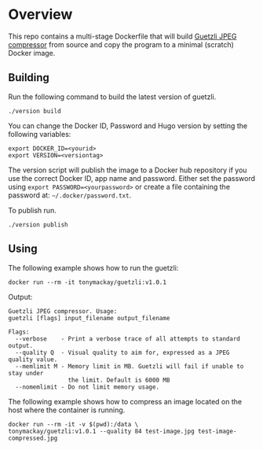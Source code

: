 # Overview
This repo contains a multi-stage Dockerfile that will build [Guetzli JPEG compressor][guetzli] from source and copy the program to a minimal (scratch) Docker image.

## Building
Run the following command to build the latest version of guetzli.

```
./version build
```

You can change the Docker ID, Password and Hugo version by setting the following variables:

```
export DOCKER_ID=<yourid>
export VERSION=<versiontag>
```

The version script will publish the image to a Docker hub repository if you use the correct Docker ID, app name and password. Either set the password using `export PASSWORD=<yourpassword>` or create a file containing the password at: `~/.docker/password.txt`.

To publish run.

```
./version publish
```

## Using
The following example shows how to run the guetzli:

```
docker run --rm -it tonymackay/guetzli:v1.0.1
```

Output:
```
Guetzli JPEG compressor. Usage: 
guetzli [flags] input_filename output_filename

Flags:
  --verbose    - Print a verbose trace of all attempts to standard output.
  --quality Q  - Visual quality to aim for, expressed as a JPEG quality value.
  --memlimit M - Memory limit in MB. Guetzli will fail if unable to stay under
                 the limit. Default is 6000 MB
  --nomemlimit - Do not limit memory usage.
```

The following example shows how to compress an image located on the host where the container is running.

```
docker run --rm -it -v $(pwd):/data \
tonymackay/guetzli:v1.0.1 --quality 84 test-image.jpg test-image-compressed.jpg
```


[guetzli]: https://github.com/google/guetzli